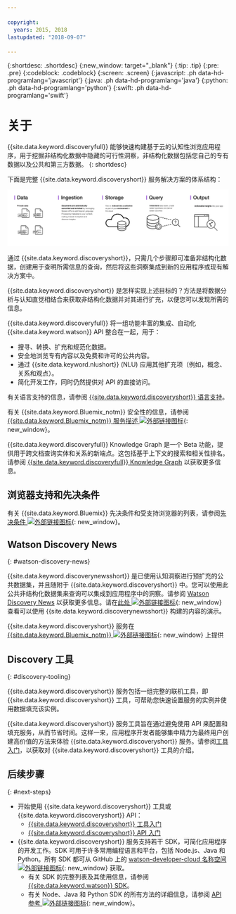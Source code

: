 ```yaml
---

copyright:
  years: 2015, 2018
lastupdated: "2018-09-07"

---
```


{:shortdesc: .shortdesc}
{:new_window: target="_blank"}
{:tip: .tip}
{:pre: .pre}
{:codeblock: .codeblock}
{:screen: .screen}
{:javascript: .ph data-hd-programlang='javascript'}
{:java: .ph data-hd-programlang='java'}
{:python: .ph data-hd-programlang='python'}
{:swift: .ph data-hd-programlang='swift'}

# 关于

{{site.data.keyword.discoveryfull}} 能够快速构建基于云的认知性浏览应用程序，用于挖掘非结构化数据中隐藏的可行性洞察，非结构化数据包括您自己的专有数据以及公共和第三方数据。
{: shortdesc}

下面是完整 {{site.data.keyword.discoveryshort}} 服务解决方案的体系结构：

![Discovery 体系结构图](images/discovery-flow.png)

通过 {{site.data.keyword.discoveryshort}}，只需几个步骤即可准备非结构化数据，创建用于查明所需信息的查询，然后将这些洞察集成到新的应用程序或现有解决方案中。

{{site.data.keyword.discoveryshort}} 是怎样实现上述目标的？方法是将数据分析与认知直觉相结合来获取非结构化数据并对其进行扩充，以便您可以发现所需的信息。

{{site.data.keyword.discoveryfull}} 将一组功能丰富的集成、自动化 {{site.data.keyword.watson}} API 整合在一起，用于：

- 搜寻、转换、扩充和规范化数据。
- 安全地浏览专有内容以及免费和许可的公共内容。
- 通过 {{site.data.keyword.nlushort}} (NLU) 应用其他扩充项（例如，概念、关系和观点）。
- 简化开发工作，同时仍然提供对 API 的直接访问。

有关语言支持的信息，请参阅 [{{site.data.keyword.discoveryshort}} 语言支持](/docs/services/discovery/language-support.html)。

有关 {{site.data.keyword.Bluemix_notm}} 安全性的信息，请参阅 [{{site.data.keyword.Bluemix_notm}} 服务描述 ![外部链接图标](../../icons/launch-glyph.svg "外部链接图标")](https://www.ibm.com/software/sla/sladb.nsf/searchsaas/?searchview&searchorder=4&searchmax=0&query=%28IBM+Cloud+Service+description%29){: new_window}。

{{site.data.keyword.discoveryfull}} Knowledge Graph 是一个 Beta 功能，提供用于跨文档查询实体和关系的新端点。这包括基于上下文的搜索和相关性排名。请参阅 [{{site.data.keyword.discoveryfull}} Knowledge Graph](/docs/services/discovery/building-kg.html) 以获取更多信息。

## 浏览器支持和先决条件

有关 {{site.data.keyword.Bluemix}} 先决条件和受支持浏览器的列表，请参阅[先决条件 ![外部链接图标](../../icons/launch-glyph.svg "外部链接图标")](https://console.bluemix.net/docs/overview/prereqs.html#prereqs){: new_window}。

## Watson Discovery News
{: #watson-discovery-news}

{{site.data.keyword.discoverynewsshort}} 是已使用认知洞察进行预扩充的公共数据集，并且随附于 {{site.data.keyword.discoveryshort}} 中。您可以使用此公共非结构化数据集来查询可以集成到应用程序中的洞察。请参阅 [Watson Discovery News](/docs/services/discovery/watson-discovery-news.html#watson-discovery-news) 以获取更多信息。请在[此处 ![外部链接图标](../../icons/launch-glyph.svg "外部链接图标")](https://discovery-news-demo.ng.bluemix.net/){: new_window} 查看可以使用 {{site.data.keyword.discoverynewsshort}} 构建的内容的演示。

{{site.data.keyword.discoveryshort}} 服务在 [{{site.data.keyword.Bluemix_notm}} ![外部链接图标](../../icons/launch-glyph.svg "外部链接图标")](https://console.ng.bluemix.net/catalog/services/discovery/){: new_window} 上提供

## Discovery 工具
{: #discovery-tooling}

{{site.data.keyword.discoveryshort}} 服务包括一组完整的联机工具，即 {{site.data.keyword.discoveryshort}} 工具，可帮助您快速设置服务的实例并使用数据填充该实例。

{{site.data.keyword.discoveryshort}} 服务工具旨在通过避免使用 API 来配置和填充服务，从而节省时间。这样一来，应用程序开发者能够集中精力为最终用户创建高价值的方法来体验 {{site.data.keyword.discoveryshort}} 服务。请参阅[工具入门](/docs/services/discovery/getting-started-tool.html)，以获取对 {{site.data.keyword.discoveryshort}} 工具的介绍。


## 后续步骤
{: #next-steps}

- 开始使用 {{site.data.keyword.discoveryshort}} 工具或 {{site.data.keyword.discoveryshort}} API：
    - [{{site.data.keyword.discoveryshort}} 工具入门](/docs/services/discovery/getting-started-tool.html)
    - [{{site.data.keyword.discoveryshort}} API 入门](/docs/services/discovery/getting-started.html)
- {{site.data.keyword.discoveryshort}} 服务支持若干 SDK，可简化应用程序的开发工作。SDK 可用于许多常用编程语言和平台，包括 Node.js、Java 和 Python。所有 SDK 都可从 GitHub 上的 [watson-developer-cloud 名称空间 ![外部链接图标](../../icons/launch-glyph.svg "外部链接图标")](https://github.com/watson-developer-cloud){: new_window} 获取。
    - 有关 SDK 的完整列表及其使用信息，请参阅 [{{site.data.keyword.watson}} SDK](https://console.bluemix.net/docs/services/watson/getting-started-sdks.html#sdks)。
    - 有关 Node、Java 和 Python SDK 的所有方法的详细信息，请参阅 [API 参考 ![外部链接图标](../../icons/launch-glyph.svg "外部链接图标")](https://www.ibm.com/watson/developercloud/discovery/api/v1/curl.html?curl){: new_window}。
